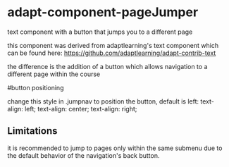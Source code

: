 # adapt-component-pageJumper
text component with a button that jumps you to a different page



this component was derived from adaptlearning's text component which can be found here: https://github.com/adaptlearning/adapt-contrib-text



the difference is the addition of a button which allows navigation to a different page within the course



#button positioning

change this style in .jumpnav to position the button, default is left:
text-align: left;
text-align: center;
text-align: right;



## Limitations

it is recommended to jump to pages only within the same submenu due to the default behavior of the navigation's back button.
